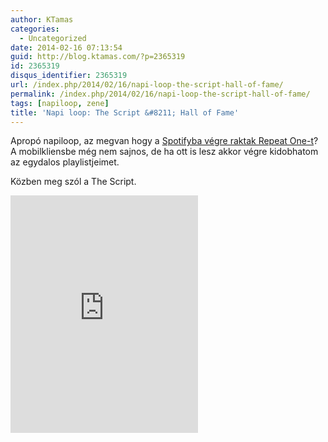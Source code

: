 ```yaml
---
author: KTamas
categories:
  - Uncategorized
date: 2014-02-16 07:13:54
guid: http://blog.ktamas.com/?p=2365319
id: 2365319
disqus_identifier: 2365319
url: /index.php/2014/02/16/napi-loop-the-script-hall-of-fame/
permalink: /index.php/2014/02/16/napi-loop-the-script-hall-of-fame/
tags: [napiloop, zene]
title: 'Napi loop: The Script &#8211; Hall of Fame'
---
```


Apropó napiloop, az megvan hogy a [Spotifyba végre raktak Repeat One-t](http://news.spotify.com/se/2014/02/07/repeat-once/)? A mobilkliensbe még nem sajnos, de ha ott is lesz akkor végre kidobhatom az egydalos playlistjeimet.

Közben meg szól a The Script.

<p><iframe src="https://embed.spotify.com/?uri=spotify:track:7wMq5n8mYSKlQIGECKUgTX" width="300" height="380" frameborder="0"></iframe></p>
